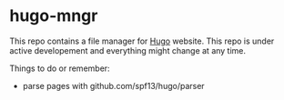 # hugo-mngr

This repo contains a file manager for [Hugo](https://github.com/spf13/hugo) website.
This repo is under active developement and everything might change at any time.

Things to do or remember:

- parse pages with github.com/spf13/hugo/parser

